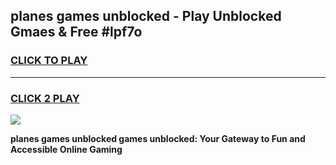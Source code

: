 
## planes games unblocked - Play Unblocked Gmaes & Free #lpf7o
<h3>
<a href="https://news.freeplayer.one?title=planes_games_unblocked&ref=03M">CLICK TO PLAY</a></h3>
<hr>

<h3>
<a href="https://news.freeplayer.one?title=planes_games_unblocked&ref=03M">CLICK 2 PLAY</a>
  
</h3>

<a href="https://news.freeplayer.one?title=planes_games_unblocked&ref=03M"><img src="https://clearcache.store/games.png"></a>


**planes games unblocked games unblocked: Your Gateway to Fun and Accessible Online Gaming**
